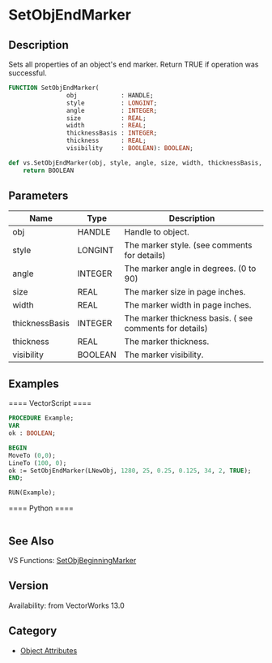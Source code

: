 # SetObjEndMarker

## Description
Sets all properties of an object's end marker. Return TRUE if operation was successful.

```pascal
FUNCTION SetObjEndMarker(
				obj            : HANDLE;
				style          : LONGINT;
				angle          : INTEGER;
				size           : REAL;
				width          : REAL;
				thicknessBasis : INTEGER;
				thickness      : REAL;
				visibility     : BOOLEAN): BOOLEAN;
```

```python
def vs.SetObjEndMarker(obj, style, angle, size, width, thicknessBasis, thickness, visibility):
    return BOOLEAN
```

## Parameters
|Name|Type|Description|
|---|---|---|
|obj|HANDLE|Handle to object.|
|style|LONGINT|The marker style. (see comments for details)|
|angle|INTEGER|The marker angle in degrees. (0 to 90)|
|size|REAL|The marker size in page inches.|
|width|REAL|The marker width in page inches.|
|thicknessBasis|INTEGER|The marker thickness basis. ( see comments for details)|
|thickness|REAL|The marker thickness.|
|visibility|BOOLEAN|The marker visibility.|

## Examples
==== VectorScript ====
```pascal
PROCEDURE Example;
VAR
ok : BOOLEAN;

BEGIN
MoveTo (0,0);
LineTo (100, 0);
ok := SetObjEndMarker(LNewObj, 1280, 25, 0.25, 0.125, 34, 2, TRUE);	
END;

RUN(Example);
```
==== Python ====
```python

```

## See Also
VS Functions:
[SetObjBeginningMarker](SetObjBeginningMarker.md)

## Version
Availability: from VectorWorks 13.0

## Category
* [Object Attributes](../Categories/Object%20Attributes.md)
